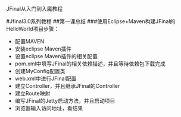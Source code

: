 JFinal从入门到入魔教程

#Jfinal3.0系列教程
##第一课总结
###使用Eclipse+Maven构建JFinal的HelloWorld项目步骤：
- 配置MAVEN
- 安装eclipse Maven插件
- 设置eclipse Maven插件的相关配置
- pom.xml中填写JFinal的相关依赖描述，并且等待依赖包下载完成
- 创建MyConfig配置类
- web.xml中进行JFinal配置
- 建立Controller，并且继承JFinal的Controller
- 建立Route映射
- 编写JFinal的Jetty启动方法，并且启动项目
- 浏览器输入访问地址，看结果
